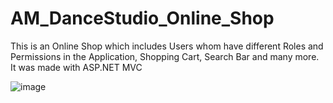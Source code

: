# AM_DanceStudio_Online_Shop

This is an Online Shop which includes Users whom have different Roles and Permissions in the Application, Shopping Cart, Search Bar and many more.
It was made with ASP.NET MVC 

![image](https://user-images.githubusercontent.com/94389929/211619910-80dec08f-7576-4db4-8c41-784f119610b4.png)


